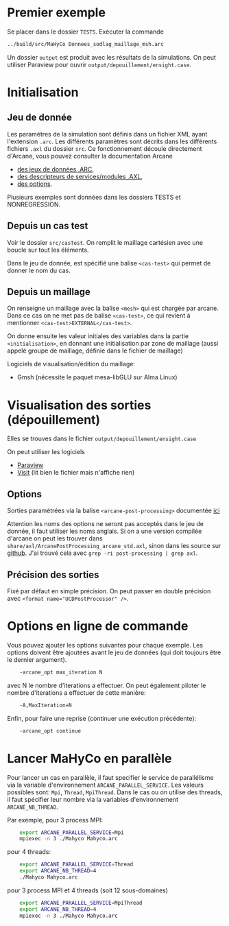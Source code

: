 # Premier exemple

Se placer dans le dossier `TESTS`.
Exécuter la commande

```bash
../build/src/MaHyCo Donnees_sodlag_maillage_msh.arc
```

Un dossier `output` est produit avec les résultats de la simulations.
On peut utiliser Paraview pour ouvrir `output/depouillement/ensight.case`.

# Initialisation

## Jeu de donnée

Les paramètres de la simulation sont définis dans un fichier XML ayant l'extension `.arc`.
Les différents paramètres sont décrits dans les différents fichiers `.axl` du dossier `src`.
Ce fonctionnement découle directement d'Arcane, vous pouvez consulter la documentation Arcane

* [des jeux de données .ARC](https://arcaneframework.github.io/arcane/userdoc/html/d5/dcd/arcanedoc_core_types_casefile.html),
* [des descripteurs de services/modules .AXL](https://arcaneframework.github.io/arcane/userdoc/html/db/d4e/arcanedoc_core_types_axl.html),
* [des options](https://arcaneframework.github.io/arcane/userdoc/html/d4/d00/arcanedoc_core_types_axl_caseoptions.html).

Plusieurs exemples sont données dans les dossiers TESTS et NONREGRESSION.

## Depuis un cas test

Voir le dossier `src/casTest`. On remplit le maillage cartésien avec une boucle sur tout les éléments.

Dans le jeu de donnée, est spécifié une balise `<cas-test>` qui permet de donner le nom du cas.

## Depuis un maillage

On renseigne un maillage avec la balise `<mesh>` qui est chargée par arcane. Dans ce cas on ne met pas de balise `<cas-test>`, ce qui revient à mentionner `<cas-test>EXTERNAL</cas-test>`.

On donne ensuite les valeur initiales des variables dans la partie `<initialisation>`, en donnant une initialisation par zone de maillage (aussi appelé groupe de maillage, définie dans le fichier de maillage)

Logiciels de visualisation/édition du maillage:
* Gmsh (nécessite le paquet mesa-libGLU sur Alma Linux)

# Visualisation des sorties (dépouillement)

Elles se trouves dans le fichier  `output/depouillement/ensight.case`

On peut utiliser les logiciels
* [Paraview](https://www.paraview.org/download/)
* [Visit](https://visit-dav.github.io/visit-website/index.html) (lit bien le fichier mais n'affiche rien)

## Options

Sorties paramétrées via la balise `<arcane-post-processing>` documentée [ici](https://arcaneframework.github.io/arcane/userdoc/html/d1/db1/axldoc_module_ArcanePostProcessing_arcane_std.html)

Attention les noms des options ne seront pas acceptés dans le jeu de donnée, il faut utiliser les noms anglais. Si on a une version compilée d'arcane on peut les trouver dans `share/axl/ArcanePostProcessing_arcane_std.axl`, sinon dans les source sur [github](https://github.com/arcaneframework/framework/blob/main/arcane/src/arcane/std/ArcanePostProcessing.axl).
J'ai trouvé cela avec `grep -ri post-processing | grep axl`.

## Précision des sorties

Fixé par défaut en simple précision.
On peut passer en double précision avec `<format name="UCDPostProcessor" />`.

# Options en ligne de commande

Vous pouvez ajouter les options suivantes pour chaque exemple. Les
options doivent être ajoutées avant le jeu de données (qui doit
toujours être le dernier argument).
```bash
    -arcane_opt max_iteration N  
```
avec N le nombre d'iterations a effectuer.
On peut également piloter le nombre d'iterations a effectuer de cette manière:
```bash
    -A,MaxIteration=N  
```
Enfin, pour faire une reprise (continuer une exécution précédente):
```bash
    -arcane_opt continue
```


# Lancer MaHyCo en parallèle

Pour lancer un cas en parallèle, il faut specifier le service
de parallélisme via la variable d'environnement `ARCANE_PARALLEL_SERVICE`.
Les valeurs possibles sont: `Mpi`, `Thread`, `MpiThread`.
Dans le cas ou on utilise des threads, il faut spécifier leur nombre
via la variables d'environnement `ARCANE_NB_THREAD`.

Par exemple, pour 3 process MPI:
```bash
    export ARCANE_PARALLEL_SERVICE=Mpi
    mpiexec -n 3 ./Mahyco Mahyco.arc
```
pour 4 threads:
```bash
    export ARCANE_PARALLEL_SERVICE=Thread
    export ARCANE_NB_THREAD=4
    ./Mahyco Mahyco.arc
```
pour 3 process MPI et 4 threads (soit 12 sous-domaines)
```bash
    export ARCANE_PARALLEL_SERVICE=MpiThread
    export ARCANE_NB_THREAD=4
    mpiexec -n 3 ./Mahyco Mahyco.arc
```
